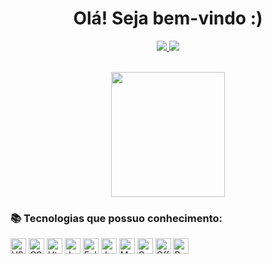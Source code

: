 <div align="center">  
  <h1> Olá! Seja bem-vindo :) </h1>
   
  <a href="https://www.linkedin.com/in/sabrina-hedler-28a7b72b0/" target="_blank">
    <img src="https://img.shields.io/badge/LinkedIn-0077B5?style=for-the-badge&logo=linkedin&logoColor=white">
  </a>
  <a href="mailto:sabrinadhedler@gmail.com" target="_blank">
    <img src="https://img.shields.io/badge/Gmail-D14836?style=for-the-badge&logo=gmail&logoColor=white">
  </a>
</div>

<br>
 
<p align="center">
  <img width="60%" height="200px" src="https://github-readme-stats.vercel.app/api/top-langs/?username=sabrinahedler&layout=compact&hide_border=true&title_color=0A4C6E&text_color=0A4C6E&bg_color=0d1117" />
</p>

### 📚 Tecnologias que possuo conhecimento:

<p align="left"> 
  <img alt="VSCode" src="https://img.shields.io/badge/Visual_Studio_Code-0078D4?style=for-the-badge&logo=visual%20studio%20code&logoColor=white" height="25">
  <img alt="CSS3" src="https://img.shields.io/badge/CSS-239120?&style=for-the-badge&logo=css3&logoColor=white" height="25">
  <img alt="Html5" src="https://img.shields.io/badge/html-E34F26.svg?style=for-the-badge&logo=html5&logoColor=white" height="25">
  <img alt="JavaScript" src="https://img.shields.io/badge/JavaScript-F7DF1E?style=for-the-badge&logo=javascript&logoColor=black" height="25">
  <img alt="Eclipse" src="https://img.shields.io/badge/eclipse-2C2255.svg?style=for-the-badge&logo=eclipse&logoColor=white" height="25">
  <img alt="Java" src="https://img.shields.io/badge/Java-ED8B00?style=for-the-badge&logo=openjdk&logoColor=white" height="25">
  <img alt="MariaDB" src="https://img.shields.io/badge/MariaDB-003545?style=for-the-badge&logo=mariadb&logoColor=white" height="25">
  <img alt="Canva" src="https://img.shields.io/badge/Canva-%2300C4CC.svg?style=for-the-badge&logo=Canva&logoColor=white" height="25">
  <img alt="Office" src="https://img.shields.io/badge/Microsoft_Office-D83B01?style=for-the-badge&logo=microsoft-office&logoColor=white" height="25">
  <img alt="Python" src="https://img.shields.io/badge/Python-3776AB?style=for-the-badge&logo=python&logoColor=white)https://img.shields.io/badge/Python-3776AB?style=for-the-badge&logo=python&logoColor=white" height="25">
</p>
<br>
